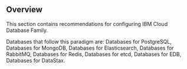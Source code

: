 ## Overview

This section contains recommendations for configuring IBM Cloud Database Family.

Databases that follow this paradigm are: Databases for PostgreSQL, Databases for MongoDB, Databases for Elasticsearch, Databases for RabbitMQ, Databases for Redis, Databases for etcd, Databases for EDB, Databases for DataStax.
